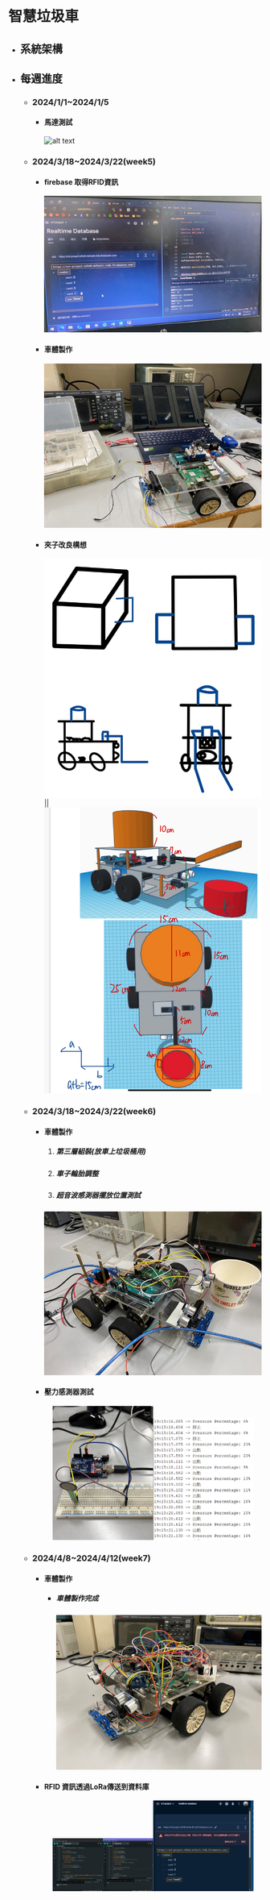 # 智慧垃圾車
- ## 系統架構
- ## 每週進度
  - ###  2024/1/1~2024/1/5
    - #### 馬達測試
      ![alt text](image-10.png)
  - ### 2024/3/18~2024/3/22(week5)
    - #### firebase 取得RFID資訊
      ![alt text](image.png)
    - #### 車體製作
      ![alt text](image-1.png)
    - #### 夾子改良構想 
      ![alt text](image-2.png)||![alt text](image-3.png) 
  - ### 2024/3/18~2024/3/22(week6)
    - #### 車體製作
        1. ##### 第三層組裝(放車上垃圾桶用)  
        2. ##### 車子輪胎調整
        3. ##### 超音波感測器擺放位置測試
        ![alt text](image-4.png)
    - #### 壓力感測器測試
      <center class="half">
      <img src="image-5.png" width="200"/><img src="image-6.png" width="200"/>
      </center> 
  - ### 2024/4/8~2024/4/12(week7)
    - #### 車體製作
      - ##### 車體製作完成
        ![alt text](image-7.png)
    - #### RFID 資訊透過LoRa傳送到資料庫
      <center class="half">
      <img src="image-8.png" width="200"/><img src="image-9.png" width="200"/>
      </center>


